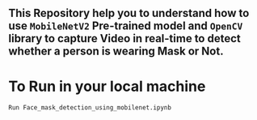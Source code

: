 ## This Repository help you to understand how to use `MobileNetV2` Pre-trained model and `OpenCV` library to capture Video in real-time to detect whether a person is wearing Mask or Not.

# To Run in your local machine

```bash
Run Face_mask_detection_using_mobilenet.ipynb 
```


